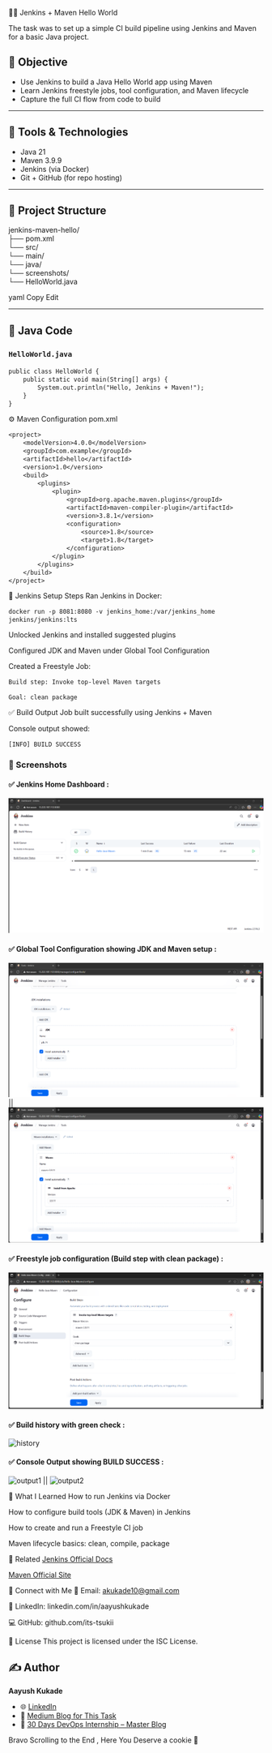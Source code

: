 🚀🚀 Jenkins + Maven Hello World

The task was to set up a simple CI build pipeline using Jenkins and Maven for a basic Java project.

## 📌 Objective

- Use Jenkins to build a Java Hello World app using Maven
- Learn Jenkins freestyle jobs, tool configuration, and Maven lifecycle
- Capture the full CI flow from code to build

---

## 🧰 Tools & Technologies

- Java 21
- Maven 3.9.9
- Jenkins (via Docker)
- Git + GitHub (for repo hosting)

---

## 📁 Project Structure

jenkins-maven-hello/ 
<br>├── pom.xml 
<br>└── src/ 
<br>└── main/ 
<br>└── java/
<br>└── screenshots/
<br>└── HelloWorld.java

yaml
Copy
Edit

---

## 📜 Java Code

### `HelloWorld.java`
```
public class HelloWorld {
    public static void main(String[] args) {
        System.out.println("Hello, Jenkins + Maven!");
    }
}
```
⚙️ Maven Configuration
pom.xml
```
<project>
    <modelVersion>4.0.0</modelVersion>
    <groupId>com.example</groupId>
    <artifactId>hello</artifactId>
    <version>1.0</version>
    <build>
        <plugins>
            <plugin>
                <groupId>org.apache.maven.plugins</groupId>
                <artifactId>maven-compiler-plugin</artifactId>
                <version>3.8.1</version>
                <configuration>
                    <source>1.8</source>
                    <target>1.8</target>
                </configuration>
            </plugin>
        </plugins>
    </build>
</project>
```
🚀 Jenkins Setup Steps
Ran Jenkins in Docker:
```
docker run -p 8081:8080 -v jenkins_home:/var/jenkins_home jenkins/jenkins:lts
```
Unlocked Jenkins and installed suggested plugins

Configured JDK and Maven under Global Tool Configuration

Created a Freestyle Job:
```
Build step: Invoke top-level Maven targets
```
```
Goal: clean package
```
✅ Build Output
Job built successfully using Jenkins + Maven

Console output showed:
```
[INFO] BUILD SUCCESS
```
### 📸 Screenshots

#### ✅ Jenkins Home Dashboard :
![dashboard](screenshots/dashboard.png)

#### ✅ Global Tool Configuration showing JDK and Maven setup :
![jdk_setup](screenshots/java_setup.png) || ![mvn_setup](screenshots/maven_setup.png)

#### ✅ Freestyle job configuration (Build step with clean package) :
![goals](screenshots/goals.png)

#### ✅ Build history with green check :
![history](screenshots/history.png)

#### ✅ Console Output showing BUILD SUCCESS :
![output1](screenshots/output1.png) || ![output2](screenshots/output2.png)

🧠 What I Learned
How to run Jenkins via Docker

How to configure build tools (JDK & Maven) in Jenkins

How to create and run a Freestyle CI job

Maven lifecycle basics: clean, compile, package

🔗 Related
[Jenkins Official Docs](https://www.jenkins.io/doc/)

[Maven Official Site](https://maven.apache.org/guides/index.html)

🤝 Connect with Me
📧 Email: akukade10@gmail.com

🔗 LinkedIn: linkedin.com/in/aayushkukade

💻 GitHub: github.com/its-tsukii

📄 License
This project is licensed under the ISC License.

## ✍️ Author

**Aayush Kukade**

- 🌐 [LinkedIn](https://www.linkedin.com/in/aayushkukade/)
- 📖 [Medium Blog for This Task](https://medium.com/@sroy10012001/from-code-to-build-my-first-automated-java-pipeline-using-jenkins-maven-b19ae7e8aea6)
- 🧭 [30 Days DevOps Internship – Master Blog](https://medium.com/@sroy10012001/my-devops-internship-journey-with-elevate-labs-30-days-of-learning-d7252e409a20)

Bravo Scrolling to the End , Here You Deserve a cookie 🍪
